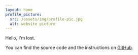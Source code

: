 ```yaml
---
layout: home
profile_picture:
  src: /assets/img/profile-pic.jpg
  alt: website picture
---
```


<p>
  Hello, I'm lost.
</p>

<p>
  You can find the source code and the instructions on <a href="https://github.com/eliottvincent/bay">GitHub</a>.
</p>
